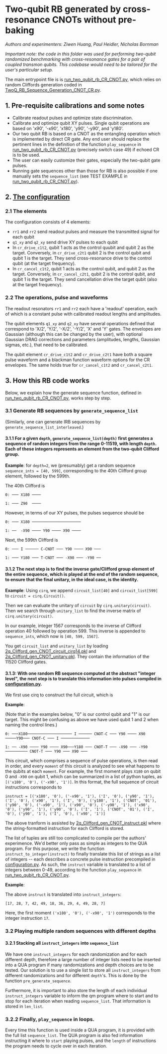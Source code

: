# Two-qubit RB generated by cross-resonance CNOTs without pre-baking

_Authors and experimenters: Ziwen Huang, Paul Heidler, Nicholas Bornman_

*Important note: the code in this folder was used for performing two-qubit randomized benchmarking with cross-resonance*
*gates for a pair of coupled transmon qubits. This codebase would need to be tailored for the user's*
*particular setup.*

The main entrypoint file is is [run_two_qubit_rb_CR_CNOT.py](run_two_qubit_rb_CR_CNOT.py), which relies on random Cliffords generation 
coded in [TwoQ_RB_Sequence_Generation_CNOT_CR.py](TwoQ_RB_Sequence_Generation_CNOT_CR.py).

## 1. Pre-requisite calibrations and some notes

* Calibrate readout pulses and optimize state discrimination.
* Calibrate and optimize qubit XY pulses. Single qubit operations are based on 'x90', '-x90', 'x180', 'y90', '-y90', and 'y180'.
* Our two qubit RB is based on a CNOT as the entangling operation which is implemented by direct CR gate. Any end user should replace the pertinent lines in the definition of the function `play_sequence` in [run_two_qubit_rb_CR_CNOT.py](run_two_qubit_rb_CR_CNOT.py) (precisely switch case 49) if echoed CR is to be used.
* The user can easily customize their gates, especially the two-qubit gate pulses.
* Running gate sequences other than those for RB is also possible if one manually sets the `sequence_list` (see TEST EXAMPLE in [run_two_qubit_rb_CR_CNOT.py](run_two_qubit_rb_CR_CNOT.py)).



## 2. [The configuration](configuration.py)


### 2.1 The elements
The configuration consists of 4 elements:
* `rr1` and `rr2` send readout pulses and measure the transmitted signal for each qubit
* `q1_xy` and `q2_xy` send drive XY pulses to each qubit
* In `cr_drive_c1t2`, qubit 1 acts as the control quubit and qubit 2 as the target. Conversely, in `cr_drive_c2t1` qubit 2 is the control qubit and qubit 1 is the target. They send cross-resonance drive to the control qubit (at the target frequency).
* In `cr_cancel_c1t2`, qubit 1 acts as the control qubit, and qubit 2 as the target. Conversely, in `cr_cancel_c2t1`, qubit 2 is the control qubit, and qubit 1 is the target. They send cancellation drive the target qubit (also at the target frequency).

### 2.2 The operations, pulse and waveforms

The readout resonators `rr1` and `rr2` each have a 'readout' operation, each of which is a constant pulse with calibrated readout lengths and amplitudes.

The qubit elements `q1_xy` and `q2_xy` have several operations defined that correspond to 'X/2', 'Y/2', '-X/2', '-Y/2', 'X' and 'Y' gates. The envelopes are Gaussian (although this can be changed by the user), with optional Gaussian DRAG corrections and parameters (amplitudes, lengths, Gaussian sigmas, etc.), that need to be calibrated.

The qubit element `cr_drive_c1t2` and `cr_drive_c2t1` have both a square pulse waveform and a blackman function waveform options for the CR envelopes. The same holds true for `cr_cancel_c1t2` and `cr_cancel_c2t1`. 

## 3. How this RB code works

Below, we explain how the generate sequence function, defined in [run_two_qubit_rb_CR_CNOT.py](run_two_qubit_rb_CR_CNOT.py), works step by step.

### 3.1 Generate RB sequences by `generate_sequence_list`
(Similarly, one can generate IRB sequences by `generate_sequence_list_interleaved`.)

#### 3.1.1 For a given `depth`, `generate_sequence_list(depth)` first generates a sequence of random integers from the range 0-11519, with length `depth`. Each of these integers represents an element from the two-qubit Clifford group.

**Example**: for `depth=2`, we (presumably) get a random sequence `sequence_ints = [40, 599]`, corresponding to the 40th Clifford group element, followed by the 599th.

The 40th Clifford is 

    0: ─── X180 ────

    1: ─── Z90  ────

However, in terms of our XY pulses, the pulses sequence should be

    0: ─── X180 ──────────────────────

    1: ──  -X90 ──── Y90 ──── X90 ────

Next, the 599th Clifford is

    0: ─── I ────── C-CNOT ─── Y90 ──── X90 ───
              
    1: ─── Y180 ─── T-CNOT ─── -X90 ─── -Y90 ──

#### 3.1.2 The next step is to find the inverse gate/Clifford group element of the entire sequence, which is played at the end of the random sequence, to ensure that the final unitary, in the ideal case, is the identity.

**Example**: Using `cirq`, we append `circuit_list[40]` and `circuit_list[599]` to `circuit = cirq.Circuit()`.

Then we can evaluate the unitary of `circuit` by `cirq.unitary(circuit)`. Then we search through `unitary_list` to find the inverse matrix of `cirq.unitary(circuit)`.

In our example, integer 1567 corresponds to the inverse of Clifford operation 40 followed by operation 599. This inverse is appended to `sequence_ints`, which now is `[40, 599, 1567]`.

You get `circuit_list` and `unitary_list` by loading [2q_Clifford_gen_CNOT_circuit_cirq14.pkl](2q_Clifford_gen_CNOT_circuit_cirq_14.pkl) and [2q_Clifford_gen_CNOT_unitary.pkl](2q_Clifford_gen_CNOT_unitary.pkl). They contain the information of the 11520 Clifford gates.

#### 3.1.3: With one random RB sequence computed at the abstract "integer level", the next step is to translate this information into pulses compiled in [configuration.py](configuration.py).
We first use cirq to construct the full circuit, which is 

**Example**:

(Note that in the examples below, "0" is our control qubit and "1" is our target. This might be confusing as above we have used qubit 1 and 2 when naming the control lines.)

    0: ───X180──────────────────── I ────── CNOT-C ─── Y90 ──── X90 ─────Y90─── CNOT-C ─── I ─────────────
                                                                                                     
    1: ── -X90 ──── Y90 ──── X90───Y180 ─── CNOT-T ─── -X90 ─── -Y90 ────────── CNOT-T ─── Y90 ─── X90 ───


This circuit, which comprises a sequence of pulse operations, is then read in order, and every `moment` of this circuit is analyzed to see what happens to the qubits at each `moment`. For example, the first moment plays `X180` on qubit 0 and `-X90` on qubit 1, which can be summarized in a list of python tuples, as `[('x180', '0'), ('-x90', '1')]`. In this format, the full sequence of circuit instructions corresponds to

`instruct = [('x180', '0'),
('-x90', '1'),
('I', '0'),
('y90', '1'),
('I', '0'),
('x90', '1'),
('I', '0'),
('y180', '1'),
('CNOT', '01'),
('y90', '0'),
('-x90', '1'),
('x90', '0'),
('-y90', '1'),
('x90', '0'),
('y90', '1'),
('y90', '0'),
('I', '1'),
('CNOT', '01'),
('I', '0'),
('y90', '1'),
('I', '0'),
('x90', '1')]`

The above tranform is assisted by [2q_Clifford_gen_CNOT_instruct.pkl](2q_Clifford_gen_CNOT_instruct.pkl) where the string-formatted instruction for each Clifford is stored.

The list of tuples are still too complicated to compile per the authors' experimence. We'd better only pass as simple as integers to the QUA program. For this purpose, we write the function `instruct_to_integer(instruct)` to finally translate this list of strings as a list of integers -- each describes a concrete pulse instruction
precompiled in [configuration.py](configuration.py). As such, the `instruct` variable is translated to a list of integers between 0-49, according to the function `play_sequence` in [run_two_qubit_rb_CR_CNOT.py](run_two_qubit_rb_CR_CNOT.py).

**Example**:

The above `instruct` is translated into `instruct_integers`:

`[17, 28, 7, 42, 49, 18, 36, 29, 4, 49, 28, 7]`

Here, the first moment `('x180', '0'),
('-x90', '1')` corresponds to the integer instruction `17`.

### 3.2 Playing multiple random sequences with different depths

#### 3.2.1 Stacking all `instruct_integers` into `sequence_list`
We have one `instruct_integers` for each randomization and for each different depth, therefore a large number of integer lists need to be inserted into a QUA program if many randomizations and depth choices are to be tested. Our solution is to use a single list to store all `instruct_integers` from different randomizations and for different `depth`'s. This is done by the function `pre_generate_sequence`.

Furthermore, it is important to also store the length of each individual `instruct_integers` variable to inform the qm program where to start and to stop for each iteration when reading `sequence_list`. That information is stored in `len_list`. 

### 3.2.2 Finally, `play_sequence` in loops.

Every time this function is used inside a QUA program, it is provided with the full list `sequence_list`. The QUA program is also fed information instructing it where to `start` playing pulses, and the `length` of instructions the program needs to cycle over in each iteration.